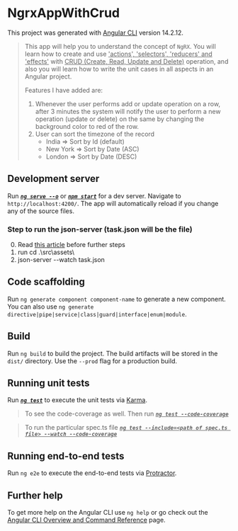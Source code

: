 # NgrxAppWithCrud

This project was generated with [Angular CLI](https://github.com/angular/angular-cli) version 14.2.12.
> This app will help you to understand the concept of `NgRX`. You will learn how to create and use <ins>'actions', 'selectors', 'reducers' and 'effects'</ins> with <ins>CRUD (Create, Read, Update and Delete)</ins> operation, and also you will learn how to write the unit cases in all aspects in an Angular project.
> 
> Features I have added are:
> 1. Whenever the user performs add or update operation on a row, after 3 minutes the system will notify the user to perform a new operation (update or delete) on the same by changing the background color to red of the row.
> 2. User can sort the timezone of the record
>    * India => Sort by Id (default)
>    * New York => Sort by Date (ASC)
>    * London => Sort by Date (DESC)

## Development server

Run <ins>***`ng serve --o`***</ins> or ***<ins>`npm start`</ins>*** for a dev server. Navigate to `http://localhost:4200/`. The app will automatically reload if you change any of the source files.

### Step to run the json-server (task.json will be the file)
0. Read [this article](https://www.tektutorialshub.com/angular/angular-http-post-example/) before further steps 
1. run cd .\src\assets\ 
2. json-server --watch task.json

## Code scaffolding

Run `ng generate component component-name` to generate a new component. You can also use `ng generate directive|pipe|service|class|guard|interface|enum|module`.

## Build

Run `ng build` to build the project. The build artifacts will be stored in the `dist/` directory. Use the `--prod` flag for a production build.

## Running unit tests

Run <ins>***`ng test`***</ins> to execute the unit tests via [Karma](https://karma-runner.github.io).

> To see the code-coverage as well. Then run <ins>***`ng test --code-coverage`***</ins>

>To run the particular spec.ts file <ins>***`ng test --include=<path of spec.ts file> --watch --code-coverage`***</ins>

## Running end-to-end tests

Run `ng e2e` to execute the end-to-end tests via [Protractor](http://www.protractortest.org/).

## Further help

To get more help on the Angular CLI use `ng help` or go check out the [Angular CLI Overview and Command Reference](https://angular.io/cli) page.
